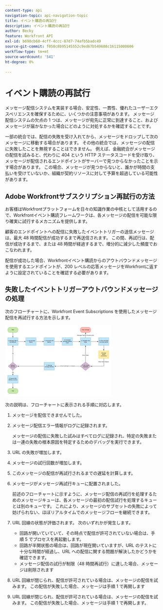 ```yaml
---
content-type: api
navigation-topic: api-navigation-topic
title: イベント購読の再試行
description: イベント購読の再試行
author: Becky
feature: Workfront API
exl-id: b698cb60-4cff-4ccc-87d7-74afb5badc49
source-git-commit: f050c8b95145552c9ed67b549608c16115000606
workflow-type: tm+mt
source-wordcount: '541'
ht-degree: 0%

---
```


# イベント購読の再試行

メッセージ配信システムを実装する場合、安定性、一貫性、優れたユーザーエクスペリエンスを確保するために、いくつかの注意事項があります。 メッセージ配信システムの欠点の 1 つは、メッセージが宛先に正常に到達すること、およびメッセージが届かなかった場合にどのように対処するかを確認することです。

一部の統合では、配信の失敗を受け入れてから、メッセージをドロップして次のメッセージに移動する場合があります。  その他の統合では、メッセージの配信に失敗したことを無視することはできません。 例えば、金融統合がメッセージの配信を試みると、代わりに 404 という HTTP ステータスコードを受け取り、メッセージが配信されるエンドポイントがサーバーで見つからなかったことを示す場合があります。 この場合、メッセージが見つからないと、誰かが時間の支払いを受けていないか、組織が契約リソースに対して予算を超過している可能性があります。

## Adobe Workfrontサブスクリプション再試行の方法

お客様はWorkfrontプラットフォームを日々の知識作業の中核として活用するので、Workfrontイベント購読フレームワークは、各メッセージの配信を可能な限り確実に試行するメカニズムを提供します。

顧客のエンドポイントへの配信に失敗したイベントトリガーの送信メッセージは、最大 48 時間配信が成功するまで再送信されます。 この間、再試行は、配信が成功するまで、または 48 時間が経過するまで、増分的に減少した頻度でおこなわれます。

配信が成功した場合、Workfrontイベント購読からのアウトバウンドメッセージを使用するエンドポイントが、200 レベルの応答メッセージをWorkfrontに返すように設定されていることを確認する必要があります。

## 失敗したイベントトリガーアウトバウンドメッセージの処理

次のフローチャートに、Workfront Event Subscriptions を使用したメッセージ配信を再試行する方法を示します。

![](assets/event-subscription-circuit-breaker-retries-350x234.png)

次の説明は、フローチャートに表示される手順に対応します。

1. メッセージを配信できませんでした。
1. メッセージ配信エラー情報がログに記録されます。

   メッセージの配信に失敗した試みはすべてログに記録され、特定の失敗または一連の失敗の根本原因を特定するためのデバッグを実行できます。

1. URL の失敗が増加します。
1. メッセージの試行回数が増加します。
1. このメッセージの配信が再試行されるまでの遅延を計算します。
1. メッセージがメッセージ再試行キューに配置されました。

   前述のフローチャートに示すように、メッセージ配信の再試行を処理するためのメッセージキューは、各メッセージの最初の配信試行を処理するキューとは別のキューです。 これにより、メッセージのサブセットの失敗によって妨げられない、ほぼリアルタイムでのメッセージフローを継続できます。

1. URL 回線の状態が評価されます。 次のいずれかが発生します。

   * 回路が開いていていて、その時点で配信が許可されていない場合は、手順 5 でプロセスを再起動します。
   * 回路が半開状態の場合は、回路が現在開いていますが、URL のテストに十分な時間が経過し、URL への配信に関する問題が解決したかどうかを確認できます。
   * メッセージ配信の試行が制限（48 時間再試行）に達した場合、メッセージは削除されます

1. URL 回線が閉じられ、配信が許可されている場合は、メッセージの配信を試みます。 この配信が失敗した場合、メッセージは手順 1 で再開します

1. URL 回線が閉じられ、配信が許可されている場合は、メッセージの配信を試みます。 この配信が失敗した場合、メッセージは手順 1 で再開します。

   <!--
   <li value="10" data-mc-conditions="QuicksilverOrClassic.Draft mode">Workfront disables Event Subscriptions when both of the following criteria are met:
   <ul>
   <!--
   <li data-mc-conditions="QuicksilverOrClassic.Draft mode">The Event Subscription has failed 1000 delivery attempts consecutively</li>
   <li data-mc-conditions="QuicksilverOrClassic.Draft mode">48 hours have passed since the last successful delivery</li>
   </ul></li>
   -->
